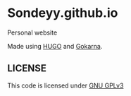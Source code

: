 # Sondeyy.github.io
Personal website

Made using [HUGO](https://gohugo.io/) and [Gokarna](https://github.com/526avijitgupta/gokarna).

## LICENSE
This code is licensed under [GNU GPLv3](https://www.gnu.org/licenses/gpl-3.0.html)